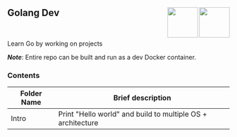 ## Golang Dev <a href="https://go.dev/"><img src="https://download.logo.wine/logo/Go_(programming_language)/Go_(programming_language)-Logo.wine.png" align="right" height="69" /> </a> <a href="https://go.dev/"><img src="https://www.tbray.org/ongoing/When/201x/2019/06/12/gopher.png" align="right" height="69" /></a>

<br>

Learn Go by working on projects

***Note***: Entire repo can be built and run as a dev Docker container.

### Contents

|Folder Name|Brief description|
|---|---|
|Intro|Print "Hello world" and build to multiple OS + architecture|
